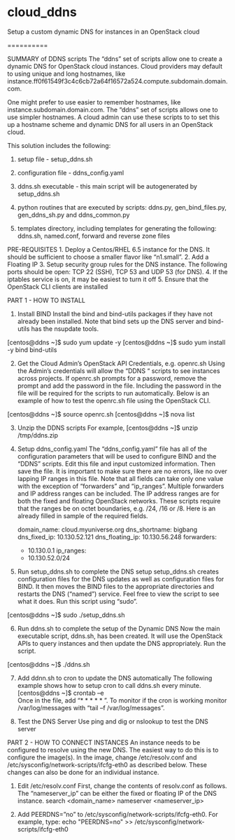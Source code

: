 cloud_ddns
==========

Setup a custom dynamic DNS for instances in an OpenStack cloud

==========

SUMMARY of DDNS scripts
The “ddns” set of scripts allow one to create a dynamic DNS for OpenStack cloud instances. Cloud providers may default to using unique and long hostnames, like instance.ff0f61549f3c4c6cb72a64f16572a524.compute.subdomain.domain.com.

One might prefer to use easier to remember hostnames, like instance.subdomain.domain.com. The “ddns” set of scripts allows one to use simpler hostnames. A cloud admin can use these scripts to to set this up a hostname scheme and dynamic DNS for all users in an OpenStack cloud. 

This solution includes the following:

1.	setup file - setup_ddns.sh

2.	configuration file - ddns_config.yaml

3.	ddns.sh executable - this main script will be autogenerated by setup_ddns.sh

4.	python routines that are executed by scripts: ddns.py, gen_bind_files.py, gen_ddns_sh.py and ddns_common.py

5.	templates directory, including templates for generating the following: ddns.sh, named.conf, forward and reverse zone files

PRE-REQUISITES
    1.	Deploy a Centos/RHEL 6.5 instance for the DNS. It should be sufficient to choose a smaller flavor like “n1.small”.
    2.	Add a Floating IP
    3.	Setup security group rules for the DNS instance. The following ports should be open: TCP 22 (SSH), TCP 53 and UDP 53 (for DNS). 
    4.	If the iptables service is on, it may be easiest to turn it off
    5.	Ensure that the OpenStack CLI clients are installed 


PART 1 - HOW TO INSTALL

1. Install BIND
Install the bind and bind-utils packages if they have not already been installed. Note that bind sets up the DNS server and bind-utils has the nsupdate tools.

  [centos@ddns ~]$ sudo yum update -y
  [centos@ddns ~]$ sudo yum install -y bind bind-utils

2. Get the Cloud Admin’s OpenStack API Credentials, e.g. openrc.sh
Using the Admin’s credentials will allow the “DDNS “ scripts to see instances across projects. If openrc.sh prompts for a password, remove the prompt and add the password in the file. Including the password in the file will be required for the scripts to run automatically. Below is an example of how to test the openrc.sh file using the OpenStack CLI.

  [centos@ddns ~]$ source openrc.sh 
  [centos@ddns ~]$ nova list

3. Unzip the DDNS scripts
For example,
  [centos@ddns ~]$ unzip /tmp/ddns.zip

4. Setup ddns_config.yaml
The “ddns_config.yaml” file has all of the configuration parameters that will be used to configure BIND and the “DDNS” scripts. Edit this file and input customized information. Then save the file.  It is important to make sure there are no errors, like no over lapping IP ranges in this file. Note that all fields can take only one value with the exception of “forwarders” and “ip_ranges”. Multiple forwarders and IP address ranges can be included. The IP address ranges are for both the fixed and floating OpenStack networks. These scripts require that the ranges be on octet boundaries, e.g. /24, /16 or /8.
Here is an already filled in sample of the required fields.

    domain_name: cloud.myuniverse.org
    dns_shortname: bigbang
    dns_fixed_ip: 10.130.52.121
    dns_floating_ip: 10.130.56.248
    forwarders:
      - 10.130.0.1
    ip_ranges:
      - 10.130.52.0/24

5. Run setup_ddns.sh to complete the DNS setup
setup_ddns.sh creates configuration files for the DNS updates as well as configuration files for BIND. It then moves the BIND files to the appropriate directories and restarts the DNS (“named”) service.  Feel free to view the script to see what it does. Run this script using “sudo”. 

  [centos@ddns ~]$ sudo ./setup_ddns.sh

6. Run ddns.sh to complete the setup of the Dynamic DNS
Now the main executable script, ddns.sh, has been created. It will use the OpenStack APIs to query instances and then update the DNS appropriately. Run the script.

  [centos@ddns ~]$ ./ddns.sh

7. Add ddnn.sh to cron to update the DNS automatically
The following example shows how to setup cron to call ddns.sh every minute.
  [centos@ddns ~]$ crontab –e  
Once in the file, add  “* * * * * <path-to-script>”. To monitor if the cron is working monitor /var/log/messages with “tail –f /var/log/messages”.

8. Test the DNS Server
Use ping and dig or nslookup to test the DNS server

PART 2 - HOW TO CONNECT INSTANCES
An instance needs to be configured to resolve using the new DNS. The easiest way to do this is to configure the image(s). In the image, change /etc/resolv.conf and /etc/sysconfig/network-scripts/ifcfg-eth0 as described below. These changes can also be done for an individual instance. 

1. Edit /etc/resolv.conf
First, change the contents of resolv.conf as follows. The “nameserver_ip” can be either the fixed or floating IP of the DNS instance.
  search <domain_name>
  nameserver <nameserver_ip>

2. Add PEERDNS=”no” to /etc/sysconfig/network-scripts/ifcfg-eth0.
For example, type:
    echo "PEERDNS=no" >> /etc/sysconfig/network-scripts/ifcfg-eth0


